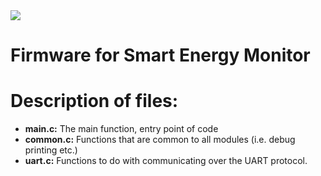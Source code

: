 <img src="https://github.com/ee209-2020class/ee209-2020class.github.io/blob/master/ExtraInfo/logo.png">

# Firmware for Smart Energy Monitor

# Description of files:
- **main.c:** The main function, entry point of code
- **common.c:** Functions that are common to all modules (i.e. debug printing etc.)
- **uart.c:** Functions to do with communicating over the UART protocol.


